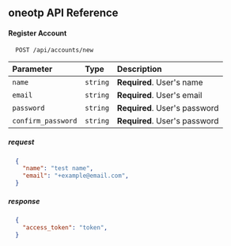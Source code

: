 ## oneotp API Reference

#### Register Account

```http
  POST /api/accounts/new
```

| Parameter          | Type     | Description                   |
| :----------------- | :------- | :---------------------------- |
| `name`             | `string` | **Required**. User's name     |
| `email`            | `string` | **Required**. User's email    |
| `password`         | `string` | **Required**. User's password |
| `confirm_password` | `string` | **Required**. User's password |

##### request
```json
  {
    "name": "test name",
    "email": "+example@email.com",
  }
```

##### response
```json
  {
    "access_token": "token",
  }
```

####


